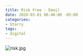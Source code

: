 ```yaml
---
title: Risk Free - Email
date: 2020-03-01 06:48:00 -05:00
categories:
- Starry
tags:
- digital
---
```


![risk.jpg](/uploads/risk.jpg)